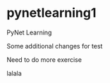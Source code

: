 # pynetlearning1
PyNet Learning 

Some additional changes for test

Need to do more exercise


lalala
